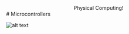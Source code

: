 <div align="center">Physical Computing!</div>
# Microcontrollers

![alt text](http://microbit.org/images/quickstart/microbit-plugged-in.gif)
